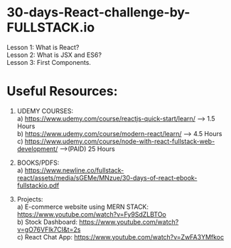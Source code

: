 # 30-days-React-challenge-by-FULLSTACK.io

Lesson 1: What is React?<br>
Lesson 2: What is JSX and ES6?<br>
Lesson 3: First Components.<br>





# Useful Resources:

1) UDEMY COURSES:<br>
    a) https://www.udemy.com/course/reactjs-quick-start/learn/  --> 1.5 Hours<br>
    b) https://www.udemy.com/course/modern-react/learn/  --> 4.5 Hours<br>
    c) https://www.udemy.com/course/node-with-react-fullstack-web-development/ -->(PAID) 25 Hours<br>

2) BOOKS/PDFS:<br>
    a) https://www.newline.co/fullstack-react/assets/media/sGEMe/MNzue/30-days-of-react-ebook-fullstackio.pdf<br>

3) Projects: <br>
    a) E-commerce website using MERN STACK: https://www.youtube.com/watch?v=Fy9SdZLBTOo<br>
    b) Stock Dashboard: https://www.youtube.com/watch?v=gO76VFIk7CI&t=2s<br>
    c) React Chat App: https://www.youtube.com/watch?v=ZwFA3YMfkoc<br>